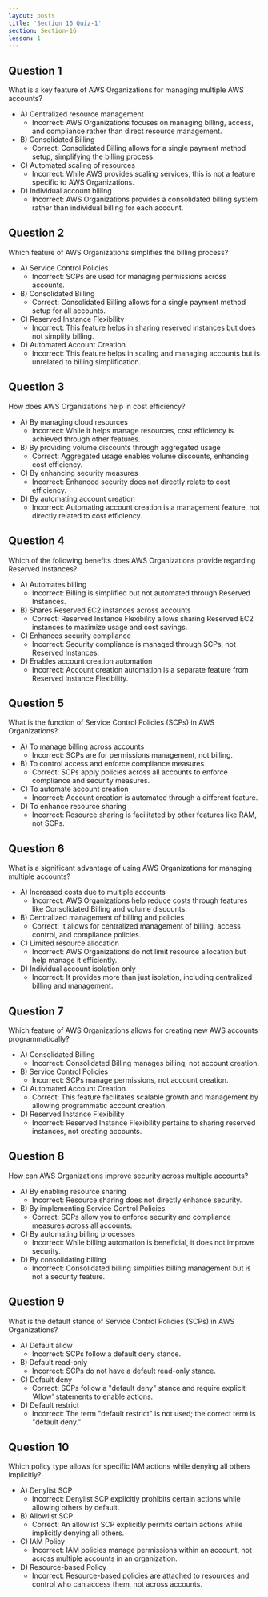 ```yaml
---
layout: posts
title: 'Section 16 Quiz-1'
section: Section-16
lesson: 1
---
```


<!-- Content Covered Lesson-1 to Lesson 15 of Section-16 -->

## Question 1
What is a key feature of AWS Organizations for managing multiple AWS accounts?

- A) Centralized resource management
  - Incorrect: AWS Organizations focuses on managing billing, access, and compliance rather than direct resource management.
- B) Consolidated Billing
  - Correct: Consolidated Billing allows for a single payment method setup, simplifying the billing process.
- C) Automated scaling of resources
  - Incorrect: While AWS provides scaling services, this is not a feature specific to AWS Organizations.
- D) Individual account billing
  - Incorrect: AWS Organizations provides a consolidated billing system rather than individual billing for each account.

<!-- pagebreak -->

## Question 2
Which feature of AWS Organizations simplifies the billing process?

- A) Service Control Policies
  - Incorrect: SCPs are used for managing permissions across accounts.
- B) Consolidated Billing
  - Correct: Consolidated Billing allows for a single payment method setup for all accounts.
- C) Reserved Instance Flexibility
  - Incorrect: This feature helps in sharing reserved instances but does not simplify billing.
- D) Automated Account Creation
  - Incorrect: This feature helps in scaling and managing accounts but is unrelated to billing simplification.

<!-- pagebreak -->

## Question 3
How does AWS Organizations help in cost efficiency?

- A) By managing cloud resources
  - Incorrect: While it helps manage resources, cost efficiency is achieved through other features.
- B) By providing volume discounts through aggregated usage
  - Correct: Aggregated usage enables volume discounts, enhancing cost efficiency.
- C) By enhancing security measures
  - Incorrect: Enhanced security does not directly relate to cost efficiency.
- D) By automating account creation
  - Incorrect: Automating account creation is a management feature, not directly related to cost efficiency.

<!-- pagebreak -->

## Question 4
Which of the following benefits does AWS Organizations provide regarding Reserved Instances?

- A) Automates billing
  - Incorrect: Billing is simplified but not automated through Reserved Instances.
- B) Shares Reserved EC2 instances across accounts
  - Correct: Reserved Instance Flexibility allows sharing Reserved EC2 instances to maximize usage and cost savings.
- C) Enhances security compliance
  - Incorrect: Security compliance is managed through SCPs, not Reserved Instances.
- D) Enables account creation automation
  - Incorrect: Account creation automation is a separate feature from Reserved Instance Flexibility.

<!-- pagebreak -->

## Question 5
What is the function of Service Control Policies (SCPs) in AWS Organizations?

- A) To manage billing across accounts
  - Incorrect: SCPs are for permissions management, not billing.
- B) To control access and enforce compliance measures
  - Correct: SCPs apply policies across all accounts to enforce compliance and security measures.
- C) To automate account creation
  - Incorrect: Account creation is automated through a different feature.
- D) To enhance resource sharing
  - Incorrect: Resource sharing is facilitated by other features like RAM, not SCPs.

<!-- pagebreak -->

## Question 6
What is a significant advantage of using AWS Organizations for managing multiple accounts?

- A) Increased costs due to multiple accounts
  - Incorrect: AWS Organizations help reduce costs through features like Consolidated Billing and volume discounts.
- B) Centralized management of billing and policies
  - Correct: It allows for centralized management of billing, access control, and compliance policies.
- C) Limited resource allocation
  - Incorrect: AWS Organizations do not limit resource allocation but help manage it efficiently.
- D) Individual account isolation only
  - Incorrect: It provides more than just isolation, including centralized billing and management.

<!-- pagebreak -->

## Question 7
Which feature of AWS Organizations allows for creating new AWS accounts programmatically?

- A) Consolidated Billing
  - Incorrect: Consolidated Billing manages billing, not account creation.
- B) Service Control Policies
  - Incorrect: SCPs manage permissions, not account creation.
- C) Automated Account Creation
  - Correct: This feature facilitates scalable growth and management by allowing programmatic account creation.
- D) Reserved Instance Flexibility
  - Incorrect: Reserved Instance Flexibility pertains to sharing reserved instances, not creating accounts.

<!-- pagebreak -->

## Question 8
How can AWS Organizations improve security across multiple accounts?

- A) By enabling resource sharing
  - Incorrect: Resource sharing does not directly enhance security.
- B) By implementing Service Control Policies
  - Correct: SCPs allow you to enforce security and compliance measures across all accounts.
- C) By automating billing processes
  - Incorrect: While billing automation is beneficial, it does not improve security.
- D) By consolidating billing
  - Incorrect: Consolidated billing simplifies billing management but is not a security feature.

<!-- pagebreak -->

## Question 9
What is the default stance of Service Control Policies (SCPs) in AWS Organizations?

- A) Default allow
  - Incorrect: SCPs follow a default deny stance.
- B) Default read-only
  - Incorrect: SCPs do not have a default read-only stance.
- C) Default deny
  - Correct: SCPs follow a "default deny" stance and require explicit 'Allow' statements to enable actions.
- D) Default restrict
  - Incorrect: The term "default restrict" is not used; the correct term is "default deny."

<!-- pagebreak -->

## Question 10
Which policy type allows for specific IAM actions while denying all others implicitly?

- A) Denylist SCP
  - Incorrect: Denylist SCP explicitly prohibits certain actions while allowing others by default.
- B) Allowlist SCP
  - Correct: An allowlist SCP explicitly permits certain actions while implicitly denying all others.
- C) IAM Policy
  - Incorrect: IAM policies manage permissions within an account, not across multiple accounts in an organization.
- D) Resource-based Policy
  - Incorrect: Resource-based policies are attached to resources and control who can access them, not across accounts.
